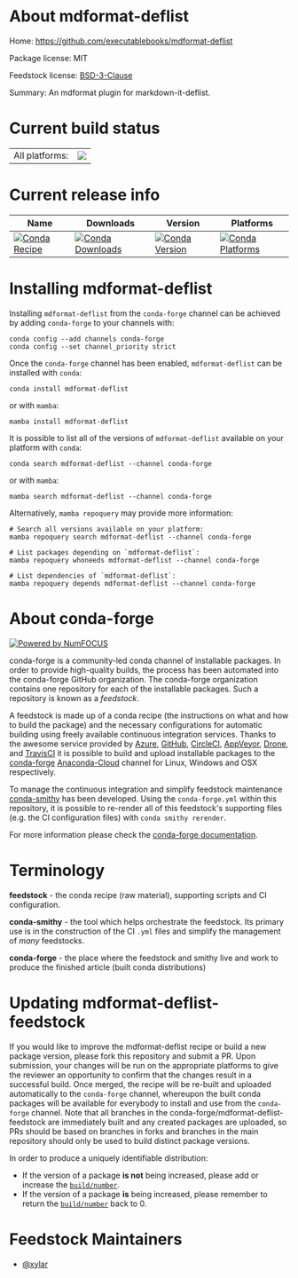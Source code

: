 About mdformat-deflist
======================

Home: https://github.com/executablebooks/mdformat-deflist

Package license: MIT

Feedstock license: [BSD-3-Clause](https://github.com/conda-forge/mdformat-deflist-feedstock/blob/main/LICENSE.txt)

Summary: An mdformat plugin for markdown-it-deflist.

Current build status
====================


<table><tr><td>All platforms:</td>
    <td>
      <a href="https://dev.azure.com/conda-forge/feedstock-builds/_build/latest?definitionId=18666&branchName=main">
        <img src="https://dev.azure.com/conda-forge/feedstock-builds/_apis/build/status/mdformat-deflist-feedstock?branchName=main">
      </a>
    </td>
  </tr>
</table>

Current release info
====================

| Name | Downloads | Version | Platforms |
| --- | --- | --- | --- |
| [![Conda Recipe](https://img.shields.io/badge/recipe-mdformat--deflist-green.svg)](https://anaconda.org/conda-forge/mdformat-deflist) | [![Conda Downloads](https://img.shields.io/conda/dn/conda-forge/mdformat-deflist.svg)](https://anaconda.org/conda-forge/mdformat-deflist) | [![Conda Version](https://img.shields.io/conda/vn/conda-forge/mdformat-deflist.svg)](https://anaconda.org/conda-forge/mdformat-deflist) | [![Conda Platforms](https://img.shields.io/conda/pn/conda-forge/mdformat-deflist.svg)](https://anaconda.org/conda-forge/mdformat-deflist) |

Installing mdformat-deflist
===========================

Installing `mdformat-deflist` from the `conda-forge` channel can be achieved by adding `conda-forge` to your channels with:

```
conda config --add channels conda-forge
conda config --set channel_priority strict
```

Once the `conda-forge` channel has been enabled, `mdformat-deflist` can be installed with `conda`:

```
conda install mdformat-deflist
```

or with `mamba`:

```
mamba install mdformat-deflist
```

It is possible to list all of the versions of `mdformat-deflist` available on your platform with `conda`:

```
conda search mdformat-deflist --channel conda-forge
```

or with `mamba`:

```
mamba search mdformat-deflist --channel conda-forge
```

Alternatively, `mamba repoquery` may provide more information:

```
# Search all versions available on your platform:
mamba repoquery search mdformat-deflist --channel conda-forge

# List packages depending on `mdformat-deflist`:
mamba repoquery whoneeds mdformat-deflist --channel conda-forge

# List dependencies of `mdformat-deflist`:
mamba repoquery depends mdformat-deflist --channel conda-forge
```


About conda-forge
=================

[![Powered by
NumFOCUS](https://img.shields.io/badge/powered%20by-NumFOCUS-orange.svg?style=flat&colorA=E1523D&colorB=007D8A)](https://numfocus.org)

conda-forge is a community-led conda channel of installable packages.
In order to provide high-quality builds, the process has been automated into the
conda-forge GitHub organization. The conda-forge organization contains one repository
for each of the installable packages. Such a repository is known as a *feedstock*.

A feedstock is made up of a conda recipe (the instructions on what and how to build
the package) and the necessary configurations for automatic building using freely
available continuous integration services. Thanks to the awesome service provided by
[Azure](https://azure.microsoft.com/en-us/services/devops/), [GitHub](https://github.com/),
[CircleCI](https://circleci.com/), [AppVeyor](https://www.appveyor.com/),
[Drone](https://cloud.drone.io/welcome), and [TravisCI](https://travis-ci.com/)
it is possible to build and upload installable packages to the
[conda-forge](https://anaconda.org/conda-forge) [Anaconda-Cloud](https://anaconda.org/)
channel for Linux, Windows and OSX respectively.

To manage the continuous integration and simplify feedstock maintenance
[conda-smithy](https://github.com/conda-forge/conda-smithy) has been developed.
Using the ``conda-forge.yml`` within this repository, it is possible to re-render all of
this feedstock's supporting files (e.g. the CI configuration files) with ``conda smithy rerender``.

For more information please check the [conda-forge documentation](https://conda-forge.org/docs/).

Terminology
===========

**feedstock** - the conda recipe (raw material), supporting scripts and CI configuration.

**conda-smithy** - the tool which helps orchestrate the feedstock.
                   Its primary use is in the construction of the CI ``.yml`` files
                   and simplify the management of *many* feedstocks.

**conda-forge** - the place where the feedstock and smithy live and work to
                  produce the finished article (built conda distributions)


Updating mdformat-deflist-feedstock
===================================

If you would like to improve the mdformat-deflist recipe or build a new
package version, please fork this repository and submit a PR. Upon submission,
your changes will be run on the appropriate platforms to give the reviewer an
opportunity to confirm that the changes result in a successful build. Once
merged, the recipe will be re-built and uploaded automatically to the
`conda-forge` channel, whereupon the built conda packages will be available for
everybody to install and use from the `conda-forge` channel.
Note that all branches in the conda-forge/mdformat-deflist-feedstock are
immediately built and any created packages are uploaded, so PRs should be based
on branches in forks and branches in the main repository should only be used to
build distinct package versions.

In order to produce a uniquely identifiable distribution:
 * If the version of a package **is not** being increased, please add or increase
   the [``build/number``](https://docs.conda.io/projects/conda-build/en/latest/resources/define-metadata.html#build-number-and-string).
 * If the version of a package **is** being increased, please remember to return
   the [``build/number``](https://docs.conda.io/projects/conda-build/en/latest/resources/define-metadata.html#build-number-and-string)
   back to 0.

Feedstock Maintainers
=====================

* [@xylar](https://github.com/xylar/)

